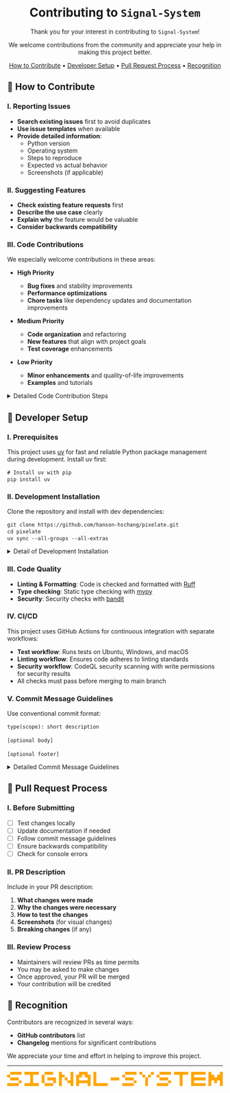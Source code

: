 <div align=center>

# Contributing to `Signal-System`

Thank you for your interest in contributing to `Signal-System`!

We welcome contributions from the community and appreciate your help in making this project better.

[How to Contribute](#-how-to-contribute) • [Developer Setup](#-developer-setup) • [Pull Request Process](#-pull-request-process) • [Recognition](#-recognition)

</div>


## 🎯 How to Contribute

### I. Reporting Issues

- **Search existing issues** first to avoid duplicates
- **Use issue templates** when available
- **Provide detailed information**:
  - Python version
  - Operating system
  - Steps to reproduce
  - Expected vs actual behavior
  - Screenshots (if applicable)

### II. Suggesting Features

- **Check existing feature requests** first
- **Describe the use case** clearly
- **Explain why** the feature would be valuable
- **Consider backwards compatibility**

### III. Code Contributions

We especially welcome contributions in these areas:

- **High Priority**
  - **Bug fixes** and stability improvements
  - **Performance optimizations**
  - **Chore tasks** like dependency updates and documentation improvements

- **Medium Priority**
  - **Code organization** and refactoring
  - **New features** that align with project goals
  - **Test coverage** enhancements

- **Low Priority**
  - **Minor enhancements** and quality-of-life improvements
  - **Examples** and tutorials

<details>

<summary>Detailed Code Contribution Steps</summary>

1. **Fork the repository** on GitHub to your own account.

2. **Clone your fork** locally:
   ```properties
   git clone https://github.com/your-username/pixelate.git
   cd pixelate
   ```

3. **Create a feature branch**:
   ```properties
   git checkout -b feat/your-feature-name
   ```

4. **Make your changes**:
   - Follow existing code style
   - Write tests for new features or bug fixes
   - Update documentation if needed

5. **Commit your changes**:
   ```properties
   git add .
   git commit -m "feat: add amazing new feature"
   ```

6. **Push to your fork**:
   ```properties
   git push origin feature/your-feature-name
   ```

7. **Create a Pull Request** on GitHub

8. **Engage in the review process**:
   - Respond to feedback
   - Make requested changes
   - Ensure all checks pass

9. **Celebrate your contribution** once merged!

</details>

## 🚀 Developer Setup

### I. Prerequisites
This project uses [uv](https://docs.astral.sh/uv/) for fast and reliable Python package management during development.
Install uv first:

```properties
# Install uv with pip
pip install uv
```

### II. Development Installation
Clone the repository and install with dev dependencies:
```properties
git clone https://github.com/hanson-hschang/pixelate.git
cd pixelate
uv sync --all-groups --all-extras
```

<details>

<summary>Detail of Development Installation</summary>

This installs the package in editable mode along with all development dependencies including testing, linting, formatting, and type checking tools.

**Development Tools:**
- pre-commit (git hooks)
- pyupgrade (syntax upgrades)
- pytest (testing framework)
- Ruff (linting and formatting)
- mypy (static type checking)
- bandit (security checking)

**Pre-commit Hooks:** Install pre-commit hooks to ensure code quality before commits
```properties
# Install pre-commit hooks
uv run pre-commit install
```

**Testing:** Use pytest for testing
```properties
# Run tests
uv run pytest --cov=src --cov-branch -c pyproject.toml
```

**Linting and Formatting:** Use Ruff for linting and formatting
```properties
# Check for linting issues
uv run ruff check src tests
# Automatically fix linting issues
uv run ruff format src tests
uv run ruff check src tests --fix
```

**Type Checking:** Use mypy for static type checking
```properties
# Run static type checking
uv run mypy src tests
```

</details>

### III. Code Quality
- **Linting & Formatting**: Code is checked and formatted with [Ruff](https://docs.astral.sh/ruff/)
- **Type checking**: Static type checking with [mypy](https://mypy.readthedocs.io/)
- **Security**: Security checks with [bandit](https://bandit.readthedocs.io/)

### IV. CI/CD
This project uses GitHub Actions for continuous integration with separate workflows:
- **Test workflow**: Runs tests on Ubuntu, Windows, and macOS
- **Linting workflow**: Ensures code adheres to linting standards
- **Security workflow**: CodeQL security scanning with write permissions for security results
- All checks must pass before merging to main branch


### V. Commit Message Guidelines

Use conventional commit format:

```
type(scope): short description

[optional body]

[optional footer]
```

<details>

<summary>Detailed Commit Message Guidelines</summary>

**Types**

- `feat`: New feature
- `fix`: Bug fix
- `docs`: Documentation changes
- `refactor`: Code refactoring
- `test`: Adding or updating tests
- `chore`: Maintenance tasks

### Examples

```properties
feat(cli): add --verbose flag for detailed output
fix(parser): handle edge case for empty input
docs(readme): update installation instructions
refactor(test): simplify test setup
test(utility): add tests for new utility functions
chore(deps): update dependencies to latest versions
```

</details>

## 🔄 Pull Request Process

### I. Before Submitting

- [ ] Test changes locally
- [ ] Update documentation if needed
- [ ] Follow commit message guidelines
- [ ] Ensure backwards compatibility
- [ ] Check for console errors

### II. PR Description

Include in your PR description:

1. **What changes were made**
2. **Why the changes were necessary**
3. **How to test the changes**
4. **Screenshots** (for visual changes)
5. **Breaking changes** (if any)

### III. Review Process

- Maintainers will review PRs as time permits
- You may be asked to make changes
- Once approved, your PR will be merged
- Your contribution will be credited

## 🎉 Recognition

Contributors are recognized in several ways:

- **GitHub contributors** list
- **Changelog** mentions for significant contributions

We appreciate your time and effort in helping to improve this project.

---

<div align="center">

![signal-system.png](signal-system.png)

</div>
